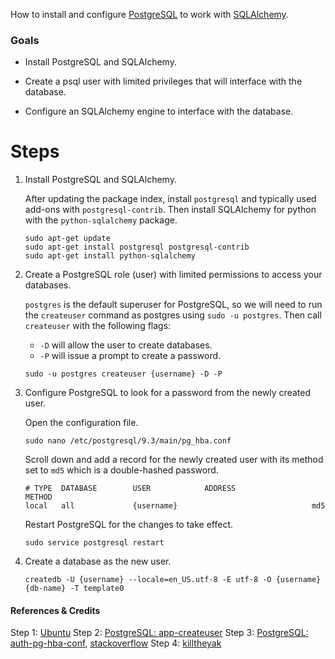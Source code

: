 How to install and configure [PostgreSQL](http://www.postgresql.org/) to work with [SQLAlchemy](http://www.sqlalchemy.org/). 

### Goals

- Install PostgreSQL and SQLAlchemy.

- Create a psql user with limited privileges that will interface with the database.

- Configure an SQLAlchemy engine to interface with the database.

# Steps


1.  Install PostgreSQL and SQLAlchemy.
 
    After updating the package index, install `postgresql` and typically used add-ons with `postgresql-contrib`. Then install SQLAlchemy for python with the `python-sqlalchemy` package. 
    ```
    sudo apt-get update
    sudo apt-get install postgresql postgresql-contrib
    sudo apt-get install python-sqlalchemy
    ```


2. Create a PostgreSQL role (user) with limited permissions to access your databases.

    `postgres` is the default superuser for PostgreSQL, so we will need to run the `createuser` command as postgres using `sudo -u postgres`.
    Then call `createuser` with the following flags:
    - `-D` will allow the user to create databases. 
    - `-P` will issue a prompt to create a password.
    ```
    sudo -u postgres createuser {username} -D -P
    ```


3. Configure PostgreSQL to look for a password from the newly created user.

    Open the configuration file.
    ```
    sudo nano /etc/postgresql/9.3/main/pg_hba.conf
    ```

    Scroll down and add a record for the newly created user with its method set to `md5` which is a double-hashed password. 

    ```
    # TYPE  DATABASE        USER            ADDRESS                 METHOD
    local   all             {username}                              md5
    ```

    Restart PostgreSQL for the changes to take effect. 
    ```
    sudo service postgresql restart
    ```

4. Create a database as the new user.

    ```
    createdb -U {username} --locale=en_US.utf-8 -E utf-8 -O {username} {db-name} -T template0
    ```




#### References & Credits

Step 1: [Ubuntu](https://help.ubuntu.com/community/PostgreSQL)
Step 2: [PostgreSQL: app-createuser](http://www.postgresql.org/docs/9.4/static/app-createuser.html)
Step 3: [PostgreSQL: auth-pg-hba-conf](http://www.postgresql.org/docs/9.4/static/auth-pg-hba-conf.html), [stackoverflow](http://stackoverflow.com/questions/17443379/psql-fatal-peer-authentication-failed-for-user-dev)
Step 4: [killtheyak](http://killtheyak.com/use-postgresql-with-django-flask/)


